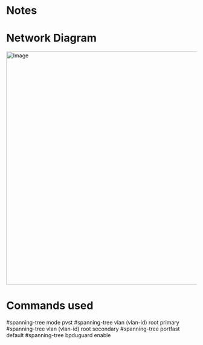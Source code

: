 # **Notes**


# **Network Diagram**
<img width="966" height="618" alt="Image" src="https://github.com/user-attachments/assets/9e661f5f-2837-4fd3-b074-ea405ade5ca5" />

# **Commands used**
#spanning-tree mode pvst
#spanning-tree vlan (vlan-id) root primary
#spanning-tree vlan (vlan-id) root secondary
#spanning-tree portfast default
#spanning-tree bpduguard enable
